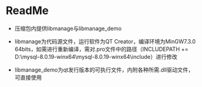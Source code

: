 # ReadMe

* 压缩包内提供libmanage与libmanage_demo

* libmanage为代码源文件，运行软件为QT Creator，编译环境为MinGW7.3.0 64bits，如需进行重新编译，需对.pro文件中的路径（INCLUDEPATH += D:\mysql-8.0.19-winx64\mysql-8.0.19-winx64\include）进行修改

* libmanage_demo为qt发行版本的可执行文件，内附各种所需.dll驱动文件，可直接使用




